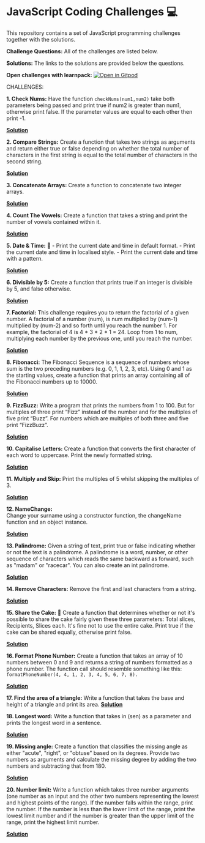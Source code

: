 # JavaScript Coding Challenges :computer:
This repository contains a set of JavaScript programming challenges together with the solutions.

**Challenge Questions:**
All of the challenges are listed below.

**Solutions:**
The links to the solutions are provided below the questions.

**Open challenges with learnpack:** 
[![Open in Gitpod](https://gitpod.io/button/open-in-gitpod.svg)](https://gitpod.io#https://github.com/UmiKami/javascript-challenges.git)

CHALLENGES:
   
**1. Check Nums:**
    Have the function ```checkNums(num1,num2)``` take both parameters being passed and print true if num2 is greater than num1, otherwise print false.
    If the parameter values are equal to each other then print -1.
    
 **[Solution](https://github.com/RahniKaurBansal/JS-Challenges/blob/master/CheckNums.js)**

**2. Compare Strings:**
    Create a function that takes two strings as arguments and return either true or false 
    depending on whether the total number of characters in the first string is equal to the 
    total number of characters in the second string.
    
**[Solution](https://github.com/RahniKaurBansal/JS-Challenges/blob/master/CompareStrings.js)**

**3. Concatenate Arrays:**
   Create a function to concatenate two integer arrays.

**[Solution](https://github.com/RahniKaurBansal/JS-Challenges/blob/master/ConcatenateArrays.js)**

**4. Count The Vowels:**
    Create a function that takes a string and print the number of vowels contained within it.
    
   **[Solution](https://github.com/RahniKaurBansal/JS-Challenges/blob/master/VowelCount.js)**
    
**5. Date & Time:** :date:
    - Print the current date and time in default format.
    - Print the current date and time in localised style.
    - Print the current date and time with a pattern.
 
 **[Solution](https://github.com/RahniKaurBansal/JS-Challenges/blob/master/DateTime.js)**
 
**6. Divisible by 5:**
    Create a function that prints true if an integer is divisible by 5, and false otherwise.
    
   **[Solution](https://github.com/RahniKaurBansal/JS-Challenges/blob/master/DivisibleBy5.js)**

**7. Factorial:**
    This challenge requires you to return the factorial of a given number. A factorial of a number 
    (num), is num multiplied by (num-1) multiplied by (num-2) and so forth until you reach the number 1. 
    For example, the factorial of 4 is 4 * 3 * 2 * 1 = 24. Loop from 1 to num, multiplying each number by 
    the previous one, until you reach the number.
    
  **[Solution](https://github.com/RahniKaurBansal/JS-Challenges/blob/master/Factorial.js)**
 
**8. Fibonacci:**
    The Fibonacci Sequence is a sequence of numbers whose sum is the two preceding numbers (e.g. 0, 1, 1, 2, 3, etc). 
    Using 0 and 1 as the starting values, create a function that prints an array containing all of the Fibonacci 
    numbers up to 10000.
    
**[Solution](https://github.com/RahniKaurBansal/JS-Challenges/blob/master/Fibonacci.js)**

**9. FizzBuzz:**
    Write a program that prints the numbers from 1 to 100. But for multiples of three print “Fizz” instead of 
    the number and for the multiples of five print “Buzz”. For numbers which are multiples of both three and five 
    print “FizzBuzz”.
   
 **[Solution](https://github.com/RahniKaurBansal/JS-Challenges/blob/master/FizzBuzz.js)**

**10. Capitalise Letters:**
    Create a function that converts the first character of each word to uppercase. Print the newly formatted string.
    
   **[Solution](https://github.com/RahniKaurBansal/JS-Challenges/blob/master/CapitaliseEveryLetter.js)**
    
**11. Multiply and Skip:**
    Print the multiples of 5 whilst skipping the multiples of 3.
    
   **[Solution](https://github.com/RahniKaurBansal/JS-Challenges/blob/master/MultiplySkip.js)**
    
**12. NameChange:**    
    Change your surname using a constructor function, the changeName function and an object instance.
    
  **[Solution](https://github.com/RahniKaurBansal/JS-Challenges/blob/master/NameChange.js)**
   
**13. Palindrome:**
    Given a string of text, print true or false indicating whether or not the text is a palindrome. 
    A palindrome is a word, number, or other sequence of characters which reads the same backward as forward, 
    such as "madam" or "racecar". You can also create an int palindrome.
    
   **[Solution](https://github.com/RahniKaurBansal/JS-Challenges/blob/master/Palindrome.js)**

**14. Remove Characters:**
    Remove the first and last characters from a string.
    
   **[Solution](https://github.com/RahniKaurBansal/JS-Challenges/blob/master/RemoveChars.js)**
    
**15. Share the Cake:** :cake:
    Create a function that determines whether or not it's possible to share the cake fairly given these three
    parameters:
    Total slices, Recipients, Slices each.
    It's fine not to use the entire cake.
    Print true if the cake can be shared equally, otherwise print false.  
    
   **[Solution](https://github.com/RahniKaurBansal/JS-Challenges/blob/master/SplitCake.js)**

**16. Format Phone Number:**
Create a function that takes an array of 10 numbers between 0 and 9 and returns a string of numbers formatted as a phone number. 
The function call should resemble something like this: ```formatPhoneNumber(4, 4, 1, 2, 3, 4, 5, 6, 7, 8).```

**[Solution](https://github.com/RahniKaurBansal/JS-Challenges/blob/master/FormatPhoneNumber.js)**

**17. Find the area of a triangle:**
    Write a function that takes the base and height of a triangle and print its area.
**[Solution](https://github.com/RahniKaurBansal/JS-Challenges/blob/master/AreaOfTriangle.js)**

**18. Longest word:**
Write a function that takes in (sen) as a parameter and prints the longest word in a sentence.

**[Solution](https://github.com/RahniKaurBansal/JS-Challenges/blob/master/LongestWord.js)**

**19. Missing angle:**
Create a function that classifies the missing angle as either "acute", "right", or "obtuse" based on its degrees. Provide two numbers as arguments and calculate the missing degree by adding the two numbers and subtracting that from 180.

**[Solution](https://github.com/RahniKaurBansal/JS-Challenges/blob/master/missingAngle.js)**

**20. Number limit:**
Write a function which takes three number arguments (one number as an input and the other two numbers representing the lowest and highest points of the range). If the number falls within the range, print the number.
If the number is less than the lower limit of the range, print the lowest limit number and if the number is greater than the upper limit of the range, print the highest limit number.

**[Solution](https://github.com/RahniKaurBansal/JS-Challenges/blob/master/limitNumValue.js)**
